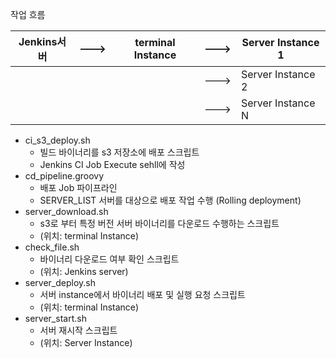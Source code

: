 
작업 흐름

|Jenkins서버 |---> |terminal Instance| --->|Server Instance 1|
|--|--|--|--|--|
|           |     |                 | --->|Server Instance 2|
|           |     |                 | --->|Server Instance N|
        
                        
                                 

* ci_s3_deploy.sh
  * 빌드 바이너리를 s3 저장소에 배포 스크립트
  * Jenkins CI Job Execute sehll에 작성
* cd_pipeline.groovy
  * 배포 Job 파이프라인
  * SERVER_LIST 서버를 대상으로 배포 작업 수행 (Rolling deployment)
* server_download.sh
  * s3로 부터 특정 버전 서버 바이너리를 다운로드 수행하는 스크립트
  * (위치: terminal Instance)
* check_file.sh
  * 바이너리 다운로드 여부 확인 스크립트
  * (위치: Jenkins server) 
* server_deploy.sh
  * 서버 instance에서 바이너리 배포 및 실행 요청 스크립트
  * (위치: terminal Instance)
* server_start.sh
  * 서버 재시작 스크립트
  * (위치: Server Instance)

